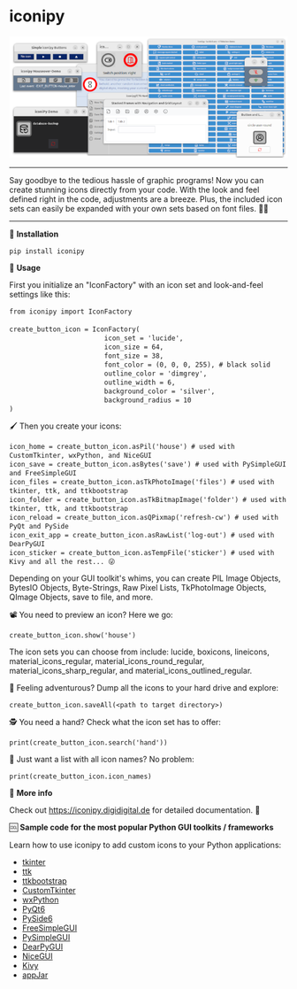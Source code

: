 # iconipy
<p align="center">
  <img src="https://raw.githubusercontent.com/digidigital/iconipy/main/docs/iconipy_screenshots.png" />
</p>
<hr/>
Say goodbye to the tedious hassle of graphic programs! Now you can create stunning icons directly from your code. With the look and feel defined right in the code, adjustments are a breeze. Plus, the included icon sets can easily be expanded with your own sets based on font files. 🎨✨
<hr/>

🔧 **Installation**

    pip install iconipy

👷 **Usage**

First you initialize an "IconFactory" with an icon set and look-and-feel settings like this:

    from iconipy import IconFactory 
    
    create_button_icon = IconFactory(
                            icon_set = 'lucide', 
                            icon_size = 64, 
                            font_size = 38,  
                            font_color = (0, 0, 0, 255), # black solid
                            outline_color = 'dimgrey', 
                            outline_width = 6,
                            background_color = 'silver', 
                            background_radius = 10
    ) 
    
🖌 Then you create your icons:  

    icon_home = create_button_icon.asPil('house') # used with CustomTkinter, wxPython, and NiceGUI 
    icon_save = create_button_icon.asBytes('save') # used with PySimpleGUI and FreeSimpleGUI
    icon_files = create_button_icon.asTkPhotoImage('files') # used with tkinter, ttk, and ttkbootstrap 
    icon_folder = create_button_icon.asTkBitmapImage('folder') # used with tkinter, ttk, and ttkbootstrap
    icon_reload = create_button_icon.asQPixmap('refresh-cw') # used with PyQt and PySide
    icon_exit_app = create_button_icon.asRawList('log-out') # used with DearPyGUI
    icon_sticker = create_button_icon.asTempFile('sticker') # used with Kivy and all the rest... 😜

Depending on your GUI toolkit's whims, you can create PIL Image Objects, BytesIO Objects, Byte-Strings, Raw Pixel Lists, TkPhotoImage Objects, QImage Objects, save to file, and more.

📽 You need to preview an icon? Here we go:

    create_button_icon.show('house')

The icon sets you can choose from include: lucide, boxicons, lineicons, material_icons_regular, material_icons_round_regular, material_icons_sharp_regular, and material_icons_outlined_regular.

💾 Feeling adventurous? Dump all the icons to your hard drive and explore:

    create_button_icon.saveAll(<path to target directory>)

🕵 You need a hand? Check what the icon set has to offer: 

    print(create_button_icon.search('hand'))

📃 Just want a list with all icon names? No problem: 

    print(create_button_icon.icon_names)
        
💁 **More info** 
    
Check out https://iconipy.digidigital.de for detailed documentation. 🧘

🆒 **Sample code for the most popular Python GUI toolkits / frameworks**

Learn how to use iconipy to add custom icons to your Python applications:
* [tkinter](https://github.com/digidigital/iconipy/tree/main/demo_programs/tkinter)
* [ttk](https://github.com/digidigital/iconipy/tree/main/demo_programs/ttk)
* [ttkbootstrap](https://github.com/digidigital/iconipy/tree/main/demo_programs/ttkbootstrap)
* [CustomTkinter](https://github.com/digidigital/iconipy/tree/main/demo_programs/customtkinter)
* [wxPython](https://github.com/digidigital/iconipy/tree/main/demo_programs/wxPython)
* [PyQt6](https://github.com/digidigital/iconipy/tree/main/demo_programs/PyQt6)
* [PySide6](https://github.com/digidigital/iconipy/tree/main/demo_programs/PySide6)
* [FreeSimpleGUI](https://github.com/digidigital/iconipy/tree/main/demo_programs/FreeSimpleGUI_PySimpleGUI)
* [PySimpleGUI](https://github.com/digidigital/iconipy/tree/main/demo_programs/FreeSimpleGUI_PySimpleGUI)
* [DearPyGUI](https://github.com/digidigital/iconipy/tree/main/demo_programs/DearPyGUI)
* [NiceGUI](https://github.com/digidigital/iconipy/tree/main/demo_programs/NiceGUI)
* [Kivy](https://github.com/digidigital/iconipy/tree/main/demo_programs/kivy)
* [appJar](https://github.com/digidigital/iconipy/tree/main/demo_programs/appJar)
